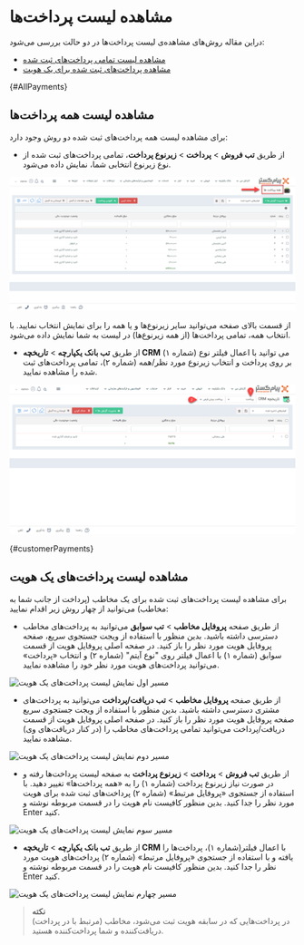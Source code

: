 # مشاهده لیست پرداخت‌ها
دراین مقاله روش‌های مشاهده‌ی لیست پرداخت‌ها در دو حالت بررسی می‌شود:
- [مشاهده لیست تمامی پرداخت‌های ثبت شده](#AllPayments)
- [مشاهده پرداخت‌های ثبت شده برای یک هویت](#customerPayments)

{#AllPayments}
## مشاهده لیست همه پرداخت‌ها 
برای مشاهده لیست همه پرداخت‌های ثبت شده دو روش وجود دارد:<br>
- از طریق **تب فروش** > **پرداخت** > **زیرنوع پرداخت**، تمامی پرداخت‌های ثبت شده از نوع زیرنوع انتخابی شما،‌ نمایش داده می‌شود.

![مسیر اول نمایش لیست پرداخت‌ها](./Images/all-payments-method1.png)

از قسمت بالای صفحه می‌توانید سایر زیرنوع‌ها و یا همه را برای نمایش انتخاب نمایید. با انتخاب همه، تمامی پرداخت‌ها (از همه زیرنوع‌ها) در لیست به شما نمایش داده می‌شود.

- از طریق **تب بانک یکپارچه** > **تاریخچه CRM**  می توانید با اعمال فیلتر نوع (شماره ۱) بر روی پرداخت و انتخاب زیرنوع مورد نظر/همه (شماره ۲)، تمامی پرداخت‌های ثبت شده را مشاهده نمایید.

![مسیر دوم نمایش لیست پرداخت‌ها](./Images/all-payments-method2.png)

{#customerPayments}
## مشاهده لیست پرداخت‌های یک هویت
برای مشاهده لیست پرداخت‌های ثبت شده برای یک مخاطب (پرداخت از جانب شما به مخاطب) می‌توانید از چهار روش زیر اقدام نمایید:
- از طریق صفحه **پروفایل مخاطب** > **تب سوابق** می‌توانید به پرداخت‌های مخاطب دسترسی داشته باشید. بدین منظور با استفاده از ویجت جستجوی سریع، صفحه پروفایل هویت مورد نظر را باز کنید. در صفحه اصلی پروفایل هویت از قسمت سوابق (شماره ۱) با اعمال فیلتر روی "نوع آیتم" (شماره ۲) و انتخاب «پرداخت» می‌توانید پرداخت‌های هویت مورد نظر خود را مشاهده نمایید.

![مسیر اول نمایش لیست پرداخت‌های یک هویت ](./Images/customer-payments-method1.png)

- از طریق صفحه **پروفایل مخاطب** > **تب دریافت/پرداخت** می‌توانید به پرداخت‌های مشتری دسترسی داشته باشید. بدین منظور با استفاده از ویجت جستجوی سریع صفحه پروفایل هویت مورد نظر را باز کنید. در صفحه اصلی پروفایل هویت از قسمت دریافت/پرداخت می‌توانید تمامی پرداخت‌های مخاطب را (در کنار دریافت‌های وی) مشاهده نمایید.

![مسیر دوم نمایش لیست پرداخت‌های یک هویت ](./Images/customer-payments-and-receipts.png)

- از طریق **تب فروش** > **پرداخت** > **زیرنوع پرداخت** به صفحه لیست پرداخت‌ها رفته و در صورت نیاز زیرنوع پرداخت (شماره ۱) را به «همه پرداخت‌ها» تغییر دهید. با استفاده از جستجوی «پروفایل مرتبط» (شماره ۲) پرداخت‌های 
ثبت شده برای هویت مورد نظر را جدا کنید. بدین منظور کافیست نام هویت را در  قسمت مربوطه نوشته و Enter کنید.

![مسیر سوم نمایش لیست پرداخت‌های یک هویت ](./Images/customer-payments-method3.png)

- از طریق **تب بانک یکپارچه** > **تاریخچه CRM** با اعمال فیلتر(شماره ۱)،  پرداخت‌ها را یافته  و با استفاده از جستجوی «پروفایل مرتبط» (شماره ۲) پرداخت‌های 
هویت مورد نظر را جدا کنید. بدین منظور کافیست نام هویت را در قسمت مربوطه نوشته و Enter کنید.

![مسیر چهارم نمایش لیست پرداخت‌های یک هویت ](./Images/customer-payments-method4.png)

> **نکته**<br>
> در پرداخت‌هایی که در سابقه هویت ثبت می‌شود، مخاطب (مرتبط با در پرداخت)‌ دریافت‌کننده و شما پرداخت‌کننده هستید.